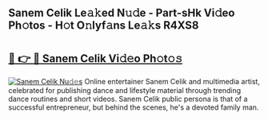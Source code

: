 ## Sanem Celik Le𝚊𝚔ed N𝚞𝚍e - Part-sHk Vi𝚍eo Ph𝚘tos - H𝚘t O𝚗lyf𝚊ns Le𝚊𝚔s R4XS8

# <h2><a href="http://hf30o0.feru.top/?c=Sanem+Celik">🔗 👉 🔴 Sanem Celik Vi𝚍𝚎o Ph𝚘t𝚘𝚜</a></h2>

[![Sanem Celik Nu𝚍𝚎s](https://i.imgur.com/0TWrTi3.gif)](http://hf30o0.feru.top/?c=Sanem+Celik)
Online entertainer Sanem Celik and multimedia artist, celebrated for publishing dance and lifestyle material through trending dance routines and short videos. Sanem Celik public persona is that of a successful entrepreneur, but behind the scenes, he's a devoted family man. 
